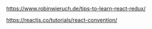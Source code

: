 https://www.robinwieruch.de/tips-to-learn-react-redux/

https://reactjs.co/tutorials/react-convention/

